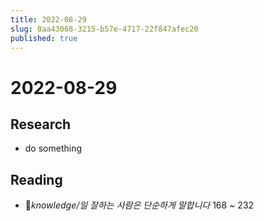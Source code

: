```yaml
---
title: 2022-08-29
slug: 0aa43068-3215-b57e-4717-22f847afec20
published: true
---
```


# 2022-08-29

## Research

* do something

## Reading

* *knowledge/일 잘하는 사람은 단순하게 말합니다* 168 ~ 232
